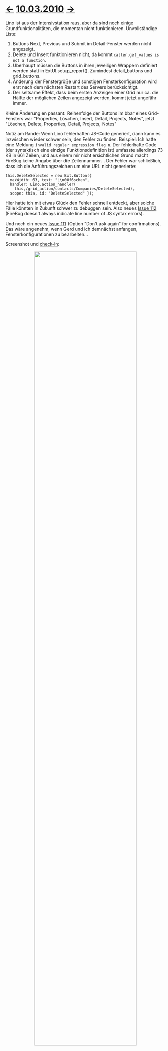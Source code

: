 # [←](20100309.md) [10.03.2010](20100310.md) [→](20100311.md) #

Lino ist aus der Intensivstation raus, aber da sind noch einige Grundfunktionalitäten, die momentan nicht funktionieren. Unvollständige Liste:

  1. Buttons Next, Previous und Submit im Detail-Fenster werden nicht angezeigt.
  1. Delete und Insert funktionieren nicht, da kommt `caller.get_values is not a function`.
  1. Überhaupt müssen die Buttons in ihren jeweiligen Wrappern definiert werden statt in ExtUI.setup\_report(). Zumindest detail\_buttons und grid\_buttons.
  1. Änderung der Fenstergröße und sonstigen Fensterkonfiguration wird erst nach dem nächsten Restart des Servers berücksichtigt.
  1. Der seltsame Effekt, dass beim ersten Anzeigen einer Grid nur ca. die Hälfte der möglichen Zeilen angezeigt werden, kommt jetzt ungefähr immer.

Kleine Änderung en passant: Reihenfolge der Buttons im bbar eines Grid-Fensters war "Properties, Löschen, Insert, Detail, Projects, Notes", jetzt "Löschen, Delete, Properties, Detail, Projects, Notes"

Notiz am Rande: Wenn Lino fehlerhaften JS-Code generiert, dann kann es inzwischen wieder schwer sein, den Fehler zu finden. Beispiel: Ich hatte eine Meldung `invalid regular expression flag n`. Der fehlerhafte Code (der syntaktisch eine einzige Funktionsdefinition ist) umfasste allerdings 73 KB in 661 Zeilen, und aus einem mir nicht ersichtlichen Grund macht FireBug keine Angabe über die Zeilennummer... Der Fehler war schließlich, dass ich die Anführungszeichen um eine URL nicht generierte:

```
this.DeleteSelected = new Ext.Button({ 
  maxWidth: 63, text: "L\u00f6schen", 
  handler: Lino.action_handler(
    this,/grid_action/contacts/Companies/DeleteSelected),
  scope: this, id: "DeleteSelected" });
```

Hier hatte ich mit etwas Glück den Fehler schnell entdeckt, aber solche Fälle könnten in Zukunft schwer zu debuggen sein. Also neues [Issue 112](https://code.google.com/p/lino/issues/detail?id=112) (FireBug doesn't always indicate line number of JS syntax errors).

Und noch ein neues [Issue 111](https://code.google.com/p/lino/issues/detail?id=111) (Option "Don't ask again" for confirmations). Das wäre angenehm, wenn Gerd und ich demnächst anfangen, Fensterkonfigurationen zu bearbeiten...

Screenshot und [check-In](http://code.google.com/p/lino/source/detail?r=85f73b6bd08d3a999cece432635bc18854ddeabd):

<p align='center'>
<a href='http://lino.googlecode.com/hg/screenshots/20100310.jpg'>
<img src='http://lino.googlecode.com/hg/screenshots/20100310.jpg' width='80%' />
</a></p>

Alle Fenster auf diesem Screenshot sind Unterfenster des Hauptfensters. Alle Definitionen dieser Fenster sind in der Server-Response auf den Menübefehl Contacts / Companies enthalten. Deshalb ist die Response jetzt wieder 70 KB groß. Dafür bewirkt das Ein- oder Ausblenden einzelner Fenster dieser Gruppe keinen weiteren AJAX-Call mehr.

Zu beachten ist, dass hier auch schon eine zweifache Versklavung sichtbar ist: das NotesByCompany-Detail ist ein Sklave von NotesByCompany, das seinerseits ein Sklave des hauptfensters ist. Man kann sich die Frage stellen, ob diese verschachtelte Sklaverei irgendwann die Speichergrenzen sprengt oder redundant wird. Zum Beispiel wäre ein Toggle-Button im Detail-Fenster einer Notiz denkbar, der das Detail-Fenster der Company dieser Notiz öffnen würde. Der dürfte im obigen Fall (wenn die Notiz über deren company gefunden wurde) nicht existieren, sonst hätten wir Redundanz.

17.05 Uhr : Feierabend. Hackerzacker: heute nachmittag habe ich 3 Stunden geschwitzt, um den Submit-Button im Detail-Fenster wiederzukriegen. Das hätte ich nicht gedacht, dass das so schwer würde. Immerhin funktioniert es jetzt. Und vielleicht habe ich en passant einen bisher unentdeckten Bug behoben (nämlich dass sich die slave-Fenster bei jedem show neu als row\_listener registrieren).

Check-In.

Zu [Issue 60](https://code.google.com/p/lino/issues/detail?id=60): Der "seltsame Effekt, dass beim ersten Anzeigen einer Grid nur ca. die Hälfte der möglichen Zeilen angezeigt werden" liegt daran, dass die Grid noch leer ist, wenn `calculatePagesize()` das erste Mal gerufen wird. Er nahm dann einen Defaultwert von 42 für die Zeilenhöhe. Bei mir scheint die tatsächliche Höhe aber zwischen 22 und 23 zu schwanken, und ich weiß nicht, wovon das abhängt. Jedenfalls habe ich mit einem Defaultwert von 23 nun sinnvollere Resultate. Das ist freilich weiterhin nur eine Frickelslösung. Außerdem kann die Zeilenhöhe pro Zeile je nach Kolonnenbreite und Länge des Feldinhalts ändern, wenn der Text gewrappt wird. Dann kommt calculatePageSize() sowieso durcheinander. Bisher sehe ich keine definitive Lösung... Das Beste scheint mir fast, die Zeilenzahl (optional) als Konfigurationsparameter zu speichern dann kann der Benutzer selber entscheiden...

Insert funktionierte noch nicht. Jetzt wohl. Aber noch nicht sehr elegant: er fügt einfach eine leere Zeile in die Grid ein. Zumindest bei Person müsste wenigstens das Feld "name" schreibgeschützt sein, weil es automatisch aus first\_name und last\_name zusammengefügt wird.

TODO-Liste für morgen:

  1. [Issue 113](https://code.google.com/p/lino/issues/detail?id=113): Buttons "Next" und "Previous" im Detail-Fenster werden noch nicht angezeigt. Aber die will ich eigentlich gar nicht in ihrer alten Form zurück holen, sondern das Detail-Fenster sollte vielleicht eine richtige PagingToolbar kriegen.
  1. [Issue 114](https://code.google.com/p/lino/issues/detail?id=114): Änderung der Fenstergröße und sonstigen Fensterkonfiguration wird erst nach dem nächsten Restart des Servers berücksichtigt.
  1. [Issue 115](https://code.google.com/p/lino/issues/detail?id=115): Insert im Detail-Fenster funktioniert nur unsichtbar: er steht anschließend nicht auf dem neu erstellten Record. In der Grid nebenan dagegen sieht man den neuen Record (wenn die Grid auf der richtigen Seite steht und den neuen (noch leeren) Record nicht wegen Quickfilter rausfiltert).
  1. Die ComboBoxen in einer Grid funktionieren zwar auf den ersten Blick, aber wenn man einen Suchstring eingibt, das ignoriert er. Scheinbar ist das Problem schon beim Server, denn der Suchtext wird abgeschickt und der Server ignoriert den.
  1. Und `setQueryContext()` funktioniert auch nicht: für `city` zeigt er immer alle Städte aller Länder an.
  1. Im Detail-Fenster eines Projekts (das ist ein Fenster ohne Layout) funktionieren die Comboboxen überhaupt nicht. Der Text "Select a Project type..." steht da, aber die Klappleiste ist nicht da.
  1. Und wenn man das Detail-Fenster schließt, dann kann man es nicht mehr öffnen, dann kommt im FireBug `me.dom is undefined`.